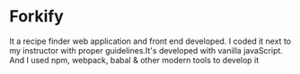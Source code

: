 # Forkify
It a recipe finder web application and front end developed. I coded it next to my instructor with proper guidelines.It's developed with vanilla javaScript. And I used npm, webpack, babal & other modern tools to develop it
